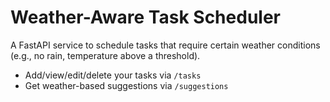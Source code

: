 # Weather-Aware Task Scheduler

A FastAPI service to schedule tasks that require certain weather conditions (e.g., no rain, temperature above a threshold).
- Add/view/edit/delete your tasks via `/tasks`
- Get weather-based suggestions via `/suggestions`
